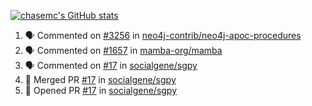 [![chasemc's GitHub stats](https://github-readme-stats.vercel.app/api?username=chasemc)](https://github.com/anuraghazra/github-readme-stats)


<!--START_SECTION:activity-->
1. 🗣 Commented on [#3256](https://github.com/neo4j-contrib/neo4j-apoc-procedures/issues/3256) in [neo4j-contrib/neo4j-apoc-procedures](https://github.com/neo4j-contrib/neo4j-apoc-procedures)
2. 🗣 Commented on [#1657](https://github.com/mamba-org/mamba/issues/1657) in [mamba-org/mamba](https://github.com/mamba-org/mamba)
3. 🗣 Commented on [#17](https://github.com/socialgene/sgpy/issues/17) in [socialgene/sgpy](https://github.com/socialgene/sgpy)
4. 🎉 Merged PR [#17](https://github.com/socialgene/sgpy/pull/17) in [socialgene/sgpy](https://github.com/socialgene/sgpy)
5. 💪 Opened PR [#17](https://github.com/socialgene/sgpy/pull/17) in [socialgene/sgpy](https://github.com/socialgene/sgpy)
<!--END_SECTION:activity-->
